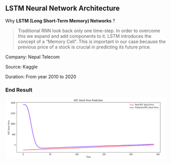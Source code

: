 ## LSTM Neural Network Architecture


Why **LSTM (Long Short-Term Memory) Networks** ?


> Traditional RNN look back only one time-step. In order to overcome this we expand and add components to it. LSTM introduces the concept of a  “Memory Cell”. This is important in our case because the previous price of a stock is crucial in predicting its future price.

Company: Nepal Telecom

Source: Kaggle

Duration: From year 2010 to 2020 

### End Result 

![ss](./plot.png)


